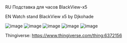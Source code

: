 RU  Подставка для часов BlackView-x5

EN Watch stand BlackView x5 by Djkohade 


![image](https://github.com/user-attachments/assets/94d0c447-9c36-414e-bae4-33d68de59175)
![image](https://github.com/user-attachments/assets/7d14d185-4cf3-4968-bfa8-3d20eac677b7)
![image](https://github.com/user-attachments/assets/35c9c75d-54d3-40bf-bbe1-d8c3a522dc98)
![image](https://github.com/user-attachments/assets/c3be1c5c-3bbe-4ac7-a6f6-04647737a41c)
![image](https://github.com/user-attachments/assets/c3941444-9e4f-4d66-9204-7e42c4fbe390)


Thingiverse: https://www.thingiverse.com/thing:6372156

